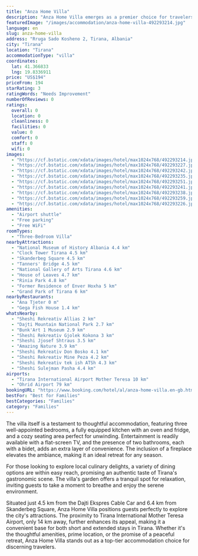 ```yaml
---
title: "Anza Home Villa"
description: "Anza Home Villa emerges as a premier choice for travelers seeking a blend of comfort and convenience in the heart of Tirana."
featuredImage: "/images/accommodation/anza-home-villa-492293214.jpg"
language: en
slug: anza-home-villa
address: "Rruga Sado Kosheno 2, Tirana, Albania"
city: "Tirana"
location: "Tirana"
accommodationType: "villa"
coordinates:
  lat: 41.366833
  lng: 19.8336911
price: "US$194"
priceFrom: 194
starRating: 3
ratingWords: "Needs Improvement"
numberOfReviews: 0
ratings:
  overall: 0
  location: 0
  cleanliness: 0
  facilities: 0
  value: 0
  comfort: 0
  staff: 0
  wifi: 0
images:
  - "https://cf.bstatic.com/xdata/images/hotel/max1024x768/492293214.jpg?k=9aac2bb28bc8352c16b4c8ed25e1a1ef004505e3db2bce6bf61f935825e1f0eb&o=&hp=1"
  - "https://cf.bstatic.com/xdata/images/hotel/max1024x768/492293227.jpg?k=3e62bf9ecf6c6c046e539852ec4a6111ce8e81726df37b4e8e6489857a1237aa&o=&hp=1"
  - "https://cf.bstatic.com/xdata/images/hotel/max1024x768/492293242.jpg?k=0c73a0ffdd0f2133177d3506682d25664c1f99cd6361acca61bbd9aa99b4a79e&o=&hp=1"
  - "https://cf.bstatic.com/xdata/images/hotel/max1024x768/492293235.jpg?k=414c8bb28f88e82bf413024e2cc83412c2055940126818ae337856e830049893&o=&hp=1"
  - "https://cf.bstatic.com/xdata/images/hotel/max1024x768/492293251.jpg?k=b07ca52c9e496b9bcc0f7ea923decb4f75c46b4500d0b10bc5cc08e2032cf019&o=&hp=1"
  - "https://cf.bstatic.com/xdata/images/hotel/max1024x768/492293241.jpg?k=9bf74e37f07cfbde04a915f624181cb5aa0339bab5505e12aa750f8c85695d19&o=&hp=1"
  - "https://cf.bstatic.com/xdata/images/hotel/max1024x768/492293238.jpg?k=08d84aca9d3f7a5b7dd9892f3276e3d19c4152fcb505558a0f48408a0f1976e6&o=&hp=1"
  - "https://cf.bstatic.com/xdata/images/hotel/max1024x768/492293259.jpg?k=e67b4ef13229697019f16d7a52f3069703e0b3a2de38d574edbbd8a220968ee1&o=&hp=1"
  - "https://cf.bstatic.com/xdata/images/hotel/max1024x768/492293226.jpg?k=45c3bcd0be386bf55b425d7f095de8ac3c31337e01a79620ae56b89a0a2c3b7f&o=&hp=1"
amenities:
  - "Airport shuttle"
  - "Free parking"
  - "Free WiFi"
roomTypes:
  - "Three-Bedroom Villa"
nearbyAttractions:
  - "National Museum of History Albania 4.4 km"
  - "Clock Tower Tirana 4.5 km"
  - "Skanderbeg Square 4.5 km"
  - "Tanners' Bridge 4.5 km"
  - "National Gallery of Arts Tirana 4.6 km"
  - "House of Leaves 4.7 km"
  - "Rinia Park 4.8 km"
  - "Former Residence of Enver Hoxha 5 km"
  - "Grand Park of Tirana 6 km"
nearbyRestaurants:
  - "Ana Tjeter 0 m"
  - "Gega Fish House 1.4 km"
whatsNearby:
  - "Sheshi Rekreativ Allias 2 km"
  - "Dajti Mountain National Park 2.7 km"
  - "Bunk'Art 1 Museum 2.9 km"
  - "Sheshi Rekreativ Gjolek Kokona 3 km"
  - "Sheshi Jjosef Shtraus 3.5 km"
  - "Amazing Nature 3.9 km"
  - "Sheshi Rekreativ Don Bosko 4.1 km"
  - "Sheshi Rekreativ Mine Peza 4.2 km"
  - "Sheshi Rekreativ tek ish ATSh 4.3 km"
  - "Sheshi Sulejman Pasha 4.4 km"
airports:
  - "Tirana International Airport Mother Teresa 10 km"
  - "Ohrid Airport 79 km"
bookingURL: "https://www.booking.com/hotel/al/anza-home-villa.en-gb.html?aid=8035640"
bestFor: "Best for Families"
bestCategories: "Families"
category: "Families"
---
```


The villa itself is a testament to thoughtful accommodation, featuring three well-appointed bedrooms, a fully equipped kitchen with an oven and fridge, and a cozy seating area perfect for unwinding. Entertainment is readily available with a flat-screen TV, and the presence of two bathrooms, each with a bidet, adds an extra layer of convenience. The inclusion of a fireplace elevates the ambiance, making it an ideal retreat for any season.

For those looking to explore local culinary delights, a variety of dining options are within easy reach, promising an authentic taste of Tirana's gastronomic scene. The villa's garden offers a tranquil spot for relaxation, inviting guests to take a moment to breathe and enjoy the serene environment.

Situated just 4.5 km from the Dajti Ekspres Cable Car and 6.4 km from Skanderbeg Square, Anza Home Villa positions guests perfectly to explore the city's attractions. The proximity to Tirana International Mother Teresa Airport, only 14 km away, further enhances its appeal, making it a convenient base for both short and extended stays in Tirana. Whether it's the thoughtful amenities, prime location, or the promise of a peaceful retreat, Anza Home Villa stands out as a top-tier accommodation choice for discerning travelers.